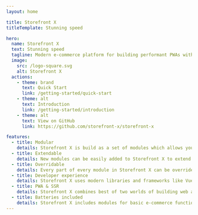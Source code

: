 ```yaml
---
layout: home

title: Storefront X
titleTemplate: Stunning speed

hero:
  name: Storefront X
  text: Stunning speed
  tagline: Modern e-commerce platform for building performant PWAs with server-side rendering for unmatched customer experience and SEO
  image:
    src: /logo-square.svg
    alt: Storefront X
  actions:
    - theme: brand
      text: Quick Start
      link: /getting-started/quick-start
    - theme: alt
      text: Introduction
      link: /getting-started/introduction
    - theme: alt
      text: View on GitHub
      link: https://github.com/storefront-x/storefront-x

features:
  - title: Modular
    details: Storefront X is build as a set of modules which allows you to choose only the needed functionality to minimize bundle size.
  - title: Extendable
    details: New modules can be easily added to Storefront X to extend it with functionality tailored to your e-commerce needs.
  - title: Overridable
    details: Every part of every module in Storefront X can be overriden to modify functionality of existing modules.
  - title: Developer experience
    details: Storefront X uses modern libraries and frameworks like Vue 3, Vite 3 and Tailwind 3 to increase productivity of developers.
  - title: PWA & SSR
    details: Storefront X combines best of two worlds of building web apps. Unmatched SEO and fast loading times of SSR with interactivity and user experience of PWA.
  - title: Batteries included
    details: Storefront X includes modules for basic e-commerce functionality, 3rd party integrations, analytics and B2C theme.
---
```

